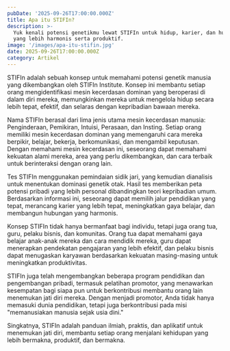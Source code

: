 ```yaml
---
pubDate: '2025-09-26T17:00:00.000Z'
title: Apa itu STIFIn?
description: >-
  Yuk kenali potensi genetikmu lewat STIFIn untuk hidup, karier, dan hubungan
  yang lebih harmonis serta produktif.
image: '/images/apa-itu-stifin.jpg'
date: 2025-09-26T17:00:00.000Z
category: Artikel
---
```


STIFIn adalah sebuah konsep untuk memahami potensi genetik manusia yang dikembangkan oleh STIFIn Institute. Konsep ini membantu setiap orang mengidentifikasi mesin kecerdasan dominan yang beroperasi di dalam diri mereka, memungkinkan mereka untuk mengelola hidup secara lebih tepat, efektif, dan selaras dengan kepribadian bawaan mereka.

Nama STIFIn berasal dari lima jenis utama mesin kecerdasan manusia: Penginderaan, Pemikiran, Intuisi, Perasaan, dan Insting. Setiap orang memiliki mesin kecerdasan dominan yang memengaruhi cara mereka berpikir, belajar, bekerja, berkomunikasi, dan mengambil keputusan. Dengan memahami mesin kecerdasan ini, seseorang dapat memahami kekuatan alami mereka, area yang perlu dikembangkan, dan cara terbaik untuk berinteraksi dengan orang lain.

Tes STIFIn menggunakan pemindaian sidik jari, yang kemudian dianalisis untuk menentukan dominasi genetik otak. Hasil tes memberikan peta potensi pribadi yang lebih personal dibandingkan teori kepribadian umum. Berdasarkan informasi ini, seseorang dapat memilih jalur pendidikan yang tepat, merancang karier yang lebih tepat, meningkatkan gaya belajar, dan membangun hubungan yang harmonis.

Konsep STIFIn tidak hanya bermanfaat bagi individu, tetapi juga orang tua, guru, pelaku bisnis, dan komunitas. Orang tua dapat memahami gaya belajar anak-anak mereka dan cara mendidik mereka, guru dapat menerapkan pendekatan pengajaran yang lebih efektif, dan pelaku bisnis dapat menugaskan karyawan berdasarkan kekuatan masing-masing untuk meningkatkan produktivitas.

STIFIn juga telah mengembangkan beberapa program pendidikan dan pengembangan pribadi, termasuk pelatihan promotor, yang menawarkan kesempatan bagi siapa pun untuk berkontribusi membantu orang lain menemukan jati diri mereka. Dengan menjadi promotor, Anda tidak hanya memasuki dunia pendidikan, tetapi juga berkontribusi pada misi "memanusiakan manusia sejak usia dini."

Singkatnya, STIFIn adalah panduan ilmiah, praktis, dan aplikatif untuk menemukan jati diri, membantu setiap orang menjalani kehidupan yang lebih bermakna, produktif, dan bermakna.

